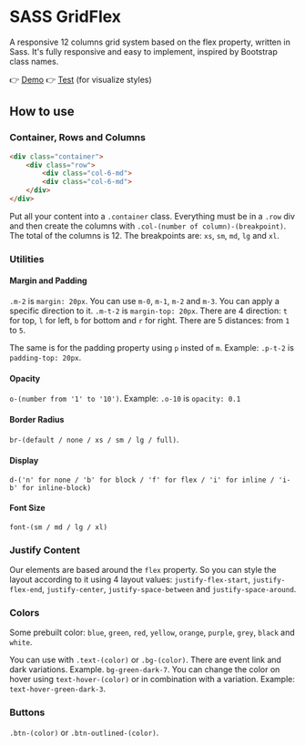 # SASS GridFlex

A responsive 12 columns grid system based on the flex property, written in Sass. It's fully responsive and easy to implement, inspired by Bootstrap class names.

👉 [Demo](https://matteotagliatti.github.io/sass-gridflex/demo.html)
👉 [Test](https://matteotagliatti.github.io/sass-gridflex/demo.html) (for visualize styles)

## How to use

### Container, Rows and Columns

```html
<div class="container">
    <div class="row">
        <div class="col-6-md">
        <div class="col-6-md">
    </div>
</div>
```

Put all your content into a `.container` class. Everything must be in a `.row` div and then create the columns with `.col-(number of column)-(breakpoint)`. The total of the columns is 12. The breakpoints are: `xs`, `sm`, `md`, `lg` and `xl`.

### Utilities

#### Margin and Padding

`.m-2` is `margin: 20px`. You can use `m-0`, `m-1`, `m-2` and `m-3`. You can apply a specific direction to it. `.m-t-2` is `margin-top: 20px`. There are 4 direction: `t` for top, `l` for left, `b` for bottom and `r` for right. There are 5 distances: from `1` to `5`.

The same is for the padding property using `p` insted of `m`. Example: `.p-t-2` is `padding-top: 20px`.

#### Opacity 

`o-(number from '1' to '10')`. Example: `.o-10` is `opacity: 0.1`

#### Border Radius

`br-(default / none / xs / sm / lg / full)`.

#### Display

`d-('n' for none / 'b' for block / 'f' for flex / 'i' for inline / 'i-b' for inline-block)`

#### Font Size

`font-(sm / md / lg / xl)`

### Justify Content

Our elements are based around the `flex` property. So you can style the layout according to it using 4 layout values: `justify-flex-start`, `justify-flex-end`, `justify-center`, `justify-space-between` and `justify-space-around`.

### Colors

Some prebuilt color: `blue`, `green`, `red`, `yellow`, `orange`, `purple`, `grey`, `black` and `white`.

You can use with `.text-(color)` or `.bg-(color)`. There are event link and dark variations. Example. `bg-green-dark-7`. You can change the color on hover using `text-hover-(color)` or in combination with a variation. Example: `text-hover-green-dark-3`.

### Buttons

`.btn-(color)` or `.btn-outlined-(color)`.